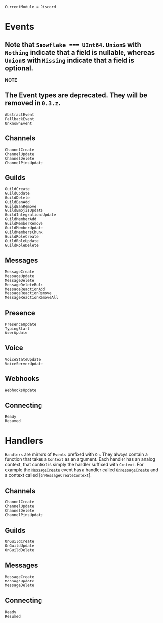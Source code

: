 ```@meta
CurrentModule = Discord
```

# Events

Note that `Snowflake === UInt64`.
`Union`s with `Nothing` indicate that a field is nullable, whereas `Union`s with `Missing` indicate that a field is optional. 
---
**NOTE**

The Event types are deprecated. They will be removed in `0.3.z`.
---

```@docs
AbstractEvent
FallbackEvent
UnknownEvent
```

## Channels

```@docs
ChannelCreate
ChannelUpdate
ChannelDelete
ChannelPinsUpdate
```

## Guilds

```@docs
GuildCreate
GuildUpdate
GuildDelete
GuildBanAdd
GuildBanRemove
GuildEmojisUpdate
GuildIntegrationsUpdate
GuildMemberAdd
GuildMemberRemove
GuildMemberUpdate
GuildMembersChunk
GuildRoleCreate
GuildRoleUpdate
GuildRoleDelete
```

## Messages

```@docs
MessageCreate
MessageUpdate
MessageDelete
MessageDeleteBulk
MessageReactionAdd
MessageReactionRemove
MessageReactionRemoveAll
```

## Presence

```@docs
PresenceUpdate
TypingStart
UserUpdate
```

## Voice

```@docs
VoiceStateUpdate
VoiceServerUpdate
```

## Webhooks

```@docs
WebhooksUpdate
```

## Connecting

```@docs
Ready
Resumed
```

# Handlers

`Handlers` are mirrors of `Events` prefixed with `On`. They always contain a function that takes a `Context` as an argument. Each handler has an analog context, that context is simply the handler suffixed with `Context`. For example the [`MessageCreate`](@ref) event has a handler called [`OnMessageCreate`](@ref) and a context called [`OnMessageCreateContext`].

## Channels

```@docs
ChannelCreate
ChannelUpdate
ChannelDelete
ChannelPinsUpdate
```

## Guilds

```@docs
OnGuildCreate
OnGuildUpdate
OnGuildDelete
```

## Messages

```@docs
MessageCreate
MessageUpdate
MessageDelete
```

## Connecting

```@docs
Ready
Resumed
```

